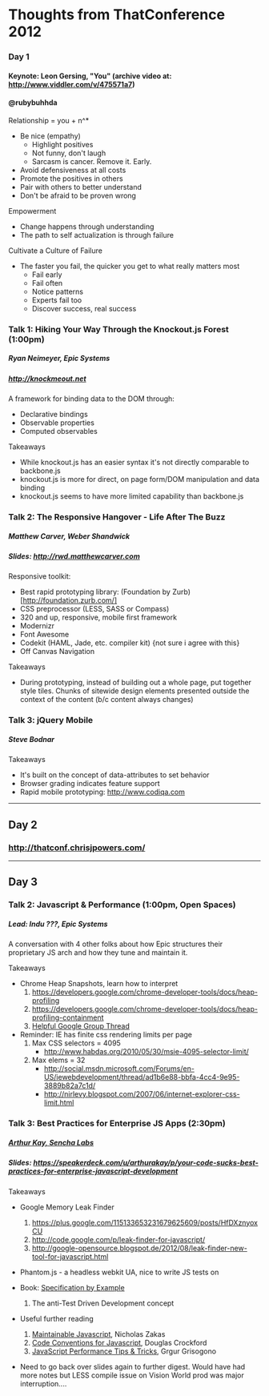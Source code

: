 # Thoughts from ThatConference 2012

### Day 1
#### Keynote: Leon Gersing, "You" (archive video at: http://www.viddler.com/v/475571a7)
#### @rubybuhhda

Relationship = you + n^*

* Be nice (empathy)
  * Highlight positives
  * Not funny, don't laugh
  * Sarcasm is cancer. Remove it. Early.
* Avoid defensiveness at all costs
* Promote the positives in others
* Pair with others to better understand
* Don't be afraid to be proven wrong

Empowerment

* Change happens through understanding
* The path to self actualization is through failure

Cultivate a Culture of Failure

* The faster you fail, the quicker you get to what really matters most
  * Fail early
  * Fail often
  * Notice patterns
  * Experts fail too
  * Discover success, real success



### Talk 1: Hiking Your Way Through the Knockout.js Forest (1:00pm)
##### Ryan Neimeyer, Epic Systems
##### http://knockmeout.net

A framework for binding data to the DOM through:

* Declarative bindings
* Observable properties
* Computed observables

Takeaways
* While knockout.js has an easier syntax it's not directly comparable to backbone.js
* knockout.js is more for direct, on page form/DOM manipulation and data binding
* knockout.js seems to have more limited capability than backbone.js


### Talk 2: The Responsive Hangover - Life After The Buzz
##### Matthew Carver, Weber Shandwick
##### Slides: http://rwd.matthewcarver.com

Responsive toolkit:
* Best rapid prototyping library: (Foundation by Zurb)[http://foundation.zurb.com/]
* CSS preprocessor (LESS, SASS or Compass)
* 320 and up, responsive, mobile first framework
* Modernizr
* Font Awesome
* Codekit (HAML, Jade, etc. compiler kit) {not sure i agree with this}
* Off Canvas Navigation

Takeaways
* During prototyping, instead of building out a whole page, put together style tiles. Chunks of sitewide design elements presented outside the context of the content (b/c content always changes)


### Talk 3: jQuery Mobile
##### Steve Bodnar

Takeaways
* It's built on the concept of data-attributes to set behavior
* Browser grading indicates feature support
* Rapid mobile prototyping: http://www.codiqa.com



***

## Day 2

### http://thatconf.chrisjpowers.com/


***


## Day 3


### Talk 2: Javascript & Performance (1:00pm, Open Spaces)
##### Lead: Indu ???, Epic Systems

A conversation with 4 other folks about how Epic structures their proprietary JS arch
and how they tune and maintain it.

Takeaways
* Chrome Heap Snapshots, learn how to interpret
  1. https://developers.google.com/chrome-developer-tools/docs/heap-profiling
  2. https://developers.google.com/chrome-developer-tools/docs/heap-profiling-containment
  3. [Helpful Google Group Thread](https://groups.google.com/forum/?fromgroups#!topic/google-chrome-developer-tools/pfhssg-h6es%5B1-25%5D)
* Reminder: IE has finite css rendering limits per page
  1. Max CSS selectors = 4095 
      * http://www.habdas.org/2010/05/30/msie-4095-selector-limit/
  2. Max <link> elems = 32
      * http://social.msdn.microsoft.com/Forums/en-US/iewebdevelopment/thread/ad1b6e88-bbfa-4cc4-9e95-3889b82a7c1d/
      * http://nirlevy.blogspot.com/2007/06/internet-explorer-css-limit.html


### Talk 3: Best Practices for Enterprise JS Apps (2:30pm)
##### [Arthur Kay, Sencha Labs](http://speakerdeck.com/u/arthurakay)
##### Slides: https://speakerdeck.com/u/arthurakay/p/your-code-sucks-best-practices-for-enterprise-javascript-development

Takeaways
* Google Memory Leak Finder
  1. https://plus.google.com/115133653231679625609/posts/HfDXznyoxCU
  2. http://code.google.com/p/leak-finder-for-javascript/
  3. http://google-opensource.blogspot.de/2012/08/leak-finder-new-tool-for-javascript.html

* Phantom.js - a headless webkit UA, nice to write JS tests on

* Book: [Specification by Example](http://specificationbyexample.com/)
  1. The anti-Test Driven Development concept

* Useful further reading
  1. [Maintainable Javascript](http://shop.oreilly.com/product/0636920025245.do), Nicholas Zakas
  2. [Code Conventions for Javascript](http://javascript.crockford.com/code.html), Douglas Crockford
  3. [JavaScript Performance Tips & Tricks](http://moduscreate.com/javascript-performance-tips-tricks/), Grgur Grisogono

* Need to go back over slides again to further digest. Would have had more notes but LESS compile issue on Vision World prod was major interruption....